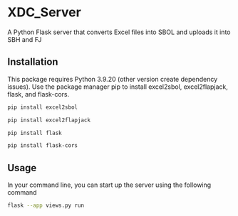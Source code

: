 # XDC_Server
A Python Flask server that converts Excel files into SBOL and uploads it into SBH and FJ

## Installation

This package requires Python 3.9.20 (other version create dependency issues). Use the package manager pip to install excel2sbol, excel2flapjack, flask, and flask-cors.

```bash
pip install excel2sbol
```

```bash
pip install excel2flapjack
```
```bash
pip install flask
```
```bash
pip install flask-cors
```

## Usage

In your command line, you can start up the server using the following command
```bash
flask --app views.py run
```

